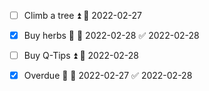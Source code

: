 - [ ] Climb a tree ⏫ 📅 2022-02-27

- [x] Buy herbs 🔼 📅 2022-02-28 ✅ 2022-02-28

- [ ] Buy Q-Tips ⏫ 📅 2022-02-28

- [x] Overdue 🔼 📅 2022-02-27 ✅ 2022-02-28

